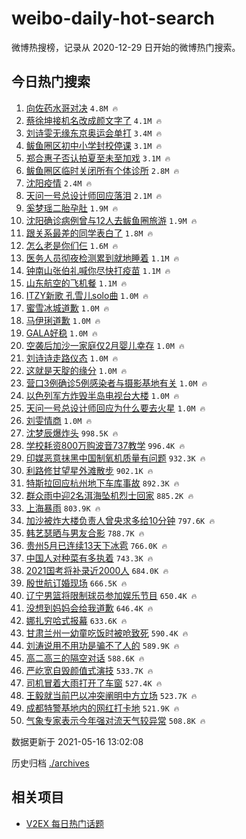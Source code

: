 # weibo-daily-hot-search

微博热搜榜，记录从 2020-12-29 日开始的微博热门搜索。

## 今日热门搜索

<!-- BEGIN -->

1. [向佐药水哥对决](https://s.weibo.com/weibo?q=%23%E5%90%91%E4%BD%90%E8%8D%AF%E6%B0%B4%E5%93%A5%E5%AF%B9%E5%86%B3%23&Refer=top) `4.8M 🔥`
1. [蔡徐坤接机名改成颜文字了](https://s.weibo.com/weibo?q=%23%E8%94%A1%E5%BE%90%E5%9D%A4%E6%8E%A5%E6%9C%BA%E5%90%8D%E6%94%B9%E6%88%90%E9%A2%9C%E6%96%87%E5%AD%97%E4%BA%86%23&Refer=top) `4.1M 🔥`
1. [刘诗雯无缘东京奥运会单打](https://s.weibo.com/weibo?q=%23%E5%88%98%E8%AF%97%E9%9B%AF%E6%97%A0%E7%BC%98%E4%B8%9C%E4%BA%AC%E5%A5%A5%E8%BF%90%E4%BC%9A%E5%8D%95%E6%89%93%23&Refer=top) `3.4M 🔥`
1. [鲅鱼圈区初中小学封校停课](https://s.weibo.com/weibo?q=%23%E9%B2%85%E9%B1%BC%E5%9C%88%E5%8C%BA%E5%88%9D%E4%B8%AD%E5%B0%8F%E5%AD%A6%E5%B0%81%E6%A0%A1%E5%81%9C%E8%AF%BE%23&Refer=top) `3.1M 🔥`
1. [郑合惠子否认拍夏至未至加戏](https://s.weibo.com/weibo?q=%23%E9%83%91%E5%90%88%E6%83%A0%E5%AD%90%E5%90%A6%E8%AE%A4%E6%8B%8D%E5%A4%8F%E8%87%B3%E6%9C%AA%E8%87%B3%E5%8A%A0%E6%88%8F%23&Refer=top) `3.1M 🔥`
1. [鲅鱼圈区临时关闭所有个体诊所](https://s.weibo.com/weibo?q=%23%E9%B2%85%E9%B1%BC%E5%9C%88%E5%8C%BA%E4%B8%B4%E6%97%B6%E5%85%B3%E9%97%AD%E6%89%80%E6%9C%89%E4%B8%AA%E4%BD%93%E8%AF%8A%E6%89%80%23&Refer=top) `2.8M 🔥`
1. [沈阳疫情](https://s.weibo.com/weibo?q=%E6%B2%88%E9%98%B3%E7%96%AB%E6%83%85&Refer=top) `2.4M 🔥`
1. [天问一号总设计师回应落泪](https://s.weibo.com/weibo?q=%23%E5%A4%A9%E9%97%AE%E4%B8%80%E5%8F%B7%E6%80%BB%E8%AE%BE%E8%AE%A1%E5%B8%88%E5%9B%9E%E5%BA%94%E8%90%BD%E6%B3%AA%23&Refer=top) `2.1M 🔥`
1. [奚梦瑶二胎孕肚](https://s.weibo.com/weibo?q=%23%E5%A5%9A%E6%A2%A6%E7%91%B6%E4%BA%8C%E8%83%8E%E5%AD%95%E8%82%9A%23&Refer=top) `1.9M 🔥`
1. [沈阳确诊病例曾与12人去鲅鱼圈旅游](https://s.weibo.com/weibo?q=%23%E6%B2%88%E9%98%B3%E7%A1%AE%E8%AF%8A%E7%97%85%E4%BE%8B%E6%9B%BE%E4%B8%8E12%E4%BA%BA%E5%8E%BB%E9%B2%85%E9%B1%BC%E5%9C%88%E6%97%85%E6%B8%B8%23&Refer=top) `1.9M 🔥`
1. [跟关系最差的同学表白了](https://s.weibo.com/weibo?q=%23%E8%B7%9F%E5%85%B3%E7%B3%BB%E6%9C%80%E5%B7%AE%E7%9A%84%E5%90%8C%E5%AD%A6%E8%A1%A8%E7%99%BD%E4%BA%86%23&Refer=top) `1.8M 🔥`
1. [怎么老是你们仨](https://s.weibo.com/weibo?q=%23%E6%80%8E%E4%B9%88%E8%80%81%E6%98%AF%E4%BD%A0%E4%BB%AC%E4%BB%A8%23&Refer=top) `1.6M 🔥`
1. [医务人员彻夜检测累到就地睡着](https://s.weibo.com/weibo?q=%23%E5%8C%BB%E5%8A%A1%E4%BA%BA%E5%91%98%E5%BD%BB%E5%A4%9C%E6%A3%80%E6%B5%8B%E7%B4%AF%E5%88%B0%E5%B0%B1%E5%9C%B0%E7%9D%A1%E7%9D%80%23&Refer=top) `1.1M 🔥`
1. [钟南山张伯礼喊你尽快打疫苗](https://s.weibo.com/weibo?q=%23%E9%92%9F%E5%8D%97%E5%B1%B1%E5%BC%A0%E4%BC%AF%E7%A4%BC%E5%96%8A%E4%BD%A0%E5%B0%BD%E5%BF%AB%E6%89%93%E7%96%AB%E8%8B%97%23&Refer=top) `1.1M 🔥`
1. [山东航空的飞机餐](https://s.weibo.com/weibo?q=%23%E5%B1%B1%E4%B8%9C%E8%88%AA%E7%A9%BA%E7%9A%84%E9%A3%9E%E6%9C%BA%E9%A4%90%23&Refer=top) `1.1M 🔥`
1. [ITZY新歌 孔雪儿solo曲](https://s.weibo.com/weibo?q=ITZY%E6%96%B0%E6%AD%8C%20%E5%AD%94%E9%9B%AA%E5%84%BFsolo%E6%9B%B2&Refer=top) `1.0M 🔥`
1. [蜜雪冰城道歉](https://s.weibo.com/weibo?q=%23%E8%9C%9C%E9%9B%AA%E5%86%B0%E5%9F%8E%E9%81%93%E6%AD%89%23&Refer=top) `1.0M 🔥`
1. [马伊琍道歉](https://s.weibo.com/weibo?q=%23%E9%A9%AC%E4%BC%8A%E7%90%8D%E9%81%93%E6%AD%89%23&Refer=top) `1.0M 🔥`
1. [GALA好稳](https://s.weibo.com/weibo?q=%23GALA%E5%A5%BD%E7%A8%B3%23&Refer=top) `1.0M 🔥`
1. [空袭后加沙一家庭仅2月婴儿幸存](https://s.weibo.com/weibo?q=%23%E7%A9%BA%E8%A2%AD%E5%90%8E%E5%8A%A0%E6%B2%99%E4%B8%80%E5%AE%B6%E5%BA%AD%E4%BB%852%E6%9C%88%E5%A9%B4%E5%84%BF%E5%B9%B8%E5%AD%98%23&Refer=top) `1.0M 🔥`
1. [刘诗诗走路仪态](https://s.weibo.com/weibo?q=%23%E5%88%98%E8%AF%97%E8%AF%97%E8%B5%B0%E8%B7%AF%E4%BB%AA%E6%80%81%23&Refer=top) `1.0M 🔥`
1. [这就是天腚的缘分](https://s.weibo.com/weibo?q=%23%E8%BF%99%E5%B0%B1%E6%98%AF%E5%A4%A9%E8%85%9A%E7%9A%84%E7%BC%98%E5%88%86%23&Refer=top) `1.0M 🔥`
1. [营口3例确诊5例感染者与摄影基地有关](https://s.weibo.com/weibo?q=%23%E8%90%A5%E5%8F%A33%E4%BE%8B%E7%A1%AE%E8%AF%8A5%E4%BE%8B%E6%84%9F%E6%9F%93%E8%80%85%E4%B8%8E%E6%91%84%E5%BD%B1%E5%9F%BA%E5%9C%B0%E6%9C%89%E5%85%B3%23&Refer=top) `1.0M 🔥`
1. [以色列军方炸毁半岛电视台大楼](https://s.weibo.com/weibo?q=%23%E4%BB%A5%E8%89%B2%E5%88%97%E5%86%9B%E6%96%B9%E7%82%B8%E6%AF%81%E5%8D%8A%E5%B2%9B%E7%94%B5%E8%A7%86%E5%8F%B0%E5%A4%A7%E6%A5%BC%23&Refer=top) `1.0M 🔥`
1. [天问一号总设计师回应为什么要去火星](https://s.weibo.com/weibo?q=%23%E5%A4%A9%E9%97%AE%E4%B8%80%E5%8F%B7%E6%80%BB%E8%AE%BE%E8%AE%A1%E5%B8%88%E5%9B%9E%E5%BA%94%E4%B8%BA%E4%BB%80%E4%B9%88%E8%A6%81%E5%8E%BB%E7%81%AB%E6%98%9F%23&Refer=top) `1.0M 🔥`
1. [刘雯情商](https://s.weibo.com/weibo?q=%23%E5%88%98%E9%9B%AF%E6%83%85%E5%95%86%23&Refer=top) `1.0M 🔥`
1. [沈梦辰爆炸头](https://s.weibo.com/weibo?q=%23%E6%B2%88%E6%A2%A6%E8%BE%B0%E7%88%86%E7%82%B8%E5%A4%B4%23&Refer=top) `998.5K 🔥`
1. [学校耗资800万购波音737教学](https://s.weibo.com/weibo?q=%23%E5%AD%A6%E6%A0%A1%E8%80%97%E8%B5%84800%E4%B8%87%E8%B4%AD%E6%B3%A2%E9%9F%B3737%E6%95%99%E5%AD%A6%23&Refer=top) `996.4K 🔥`
1. [印媒恶意抹黑中国制氧机质量有问题](https://s.weibo.com/weibo?q=%23%E5%8D%B0%E5%AA%92%E6%81%B6%E6%84%8F%E6%8A%B9%E9%BB%91%E4%B8%AD%E5%9B%BD%E5%88%B6%E6%B0%A7%E6%9C%BA%E8%B4%A8%E9%87%8F%E6%9C%89%E9%97%AE%E9%A2%98%23&Refer=top) `932.3K 🔥`
1. [利路修甘望星外滩散步](https://s.weibo.com/weibo?q=%23%E5%88%A9%E8%B7%AF%E4%BF%AE%E7%94%98%E6%9C%9B%E6%98%9F%E5%A4%96%E6%BB%A9%E6%95%A3%E6%AD%A5%23&Refer=top) `902.1K 🔥`
1. [特斯拉回应杭州地下车库事故](https://s.weibo.com/weibo?q=%23%E7%89%B9%E6%96%AF%E6%8B%89%E5%9B%9E%E5%BA%94%E6%9D%AD%E5%B7%9E%E5%9C%B0%E4%B8%8B%E8%BD%A6%E5%BA%93%E4%BA%8B%E6%95%85%23&Refer=top) `892.3K 🔥`
1. [群众雨中迎2名洱海坠机烈士回家](https://s.weibo.com/weibo?q=%23%E7%BE%A4%E4%BC%97%E9%9B%A8%E4%B8%AD%E8%BF%8E2%E5%90%8D%E6%B4%B1%E6%B5%B7%E5%9D%A0%E6%9C%BA%E7%83%88%E5%A3%AB%E5%9B%9E%E5%AE%B6%23&Refer=top) `885.2K 🔥`
1. [上海暴雨](https://s.weibo.com/weibo?q=%E4%B8%8A%E6%B5%B7%E6%9A%B4%E9%9B%A8&Refer=top) `803.9K 🔥`
1. [加沙被炸大楼负责人曾央求多给10分钟](https://s.weibo.com/weibo?q=%23%E5%8A%A0%E6%B2%99%E8%A2%AB%E7%82%B8%E5%A4%A7%E6%A5%BC%E8%B4%9F%E8%B4%A3%E4%BA%BA%E6%9B%BE%E5%A4%AE%E6%B1%82%E5%A4%9A%E7%BB%9910%E5%88%86%E9%92%9F%23&Refer=top) `797.6K 🔥`
1. [韩艺瑟晒与男友合影](https://s.weibo.com/weibo?q=%23%E9%9F%A9%E8%89%BA%E7%91%9F%E6%99%92%E4%B8%8E%E7%94%B7%E5%8F%8B%E5%90%88%E5%BD%B1%23&Refer=top) `788.7K 🔥`
1. [贵州5月已连续13天下冰雹](https://s.weibo.com/weibo?q=%23%E8%B4%B5%E5%B7%9E5%E6%9C%88%E5%B7%B2%E8%BF%9E%E7%BB%AD13%E5%A4%A9%E4%B8%8B%E5%86%B0%E9%9B%B9%23&Refer=top) `766.0K 🔥`
1. [中国人对种菜有多执着](https://s.weibo.com/weibo?q=%23%E4%B8%AD%E5%9B%BD%E4%BA%BA%E5%AF%B9%E7%A7%8D%E8%8F%9C%E6%9C%89%E5%A4%9A%E6%89%A7%E7%9D%80%23&Refer=top) `743.3K 🔥`
1. [2021国考将补录近2000人](https://s.weibo.com/weibo?q=%232021%E5%9B%BD%E8%80%83%E5%B0%86%E8%A1%A5%E5%BD%95%E8%BF%912000%E4%BA%BA%23&Refer=top) `684.0K 🔥`
1. [殷世航订婚现场](https://s.weibo.com/weibo?q=%23%E6%AE%B7%E4%B8%96%E8%88%AA%E8%AE%A2%E5%A9%9A%E7%8E%B0%E5%9C%BA%23&Refer=top) `666.5K 🔥`
1. [辽宁男篮将限制球员参加娱乐节目](https://s.weibo.com/weibo?q=%23%E8%BE%BD%E5%AE%81%E7%94%B7%E7%AF%AE%E5%B0%86%E9%99%90%E5%88%B6%E7%90%83%E5%91%98%E5%8F%82%E5%8A%A0%E5%A8%B1%E4%B9%90%E8%8A%82%E7%9B%AE%23&Refer=top) `650.4K 🔥`
1. [没想到妈妈会给我道歉](https://s.weibo.com/weibo?q=%23%E6%B2%A1%E6%83%B3%E5%88%B0%E5%A6%88%E5%A6%88%E4%BC%9A%E7%BB%99%E6%88%91%E9%81%93%E6%AD%89%23&Refer=top) `646.4K 🔥`
1. [娜扎穷哈式报幕](https://s.weibo.com/weibo?q=%23%E5%A8%9C%E6%89%8E%E7%A9%B7%E5%93%88%E5%BC%8F%E6%8A%A5%E5%B9%95%23&Refer=top) `633.6K 🔥`
1. [甘肃兰州一幼童吃饭时被呛致死](https://s.weibo.com/weibo?q=%23%E7%94%98%E8%82%83%E5%85%B0%E5%B7%9E%E4%B8%80%E5%B9%BC%E7%AB%A5%E5%90%83%E9%A5%AD%E6%97%B6%E8%A2%AB%E5%91%9B%E8%87%B4%E6%AD%BB%23&Refer=top) `590.4K 🔥`
1. [刘涛说用不用功是骗不了人的](https://s.weibo.com/weibo?q=%23%E5%88%98%E6%B6%9B%E8%AF%B4%E7%94%A8%E4%B8%8D%E7%94%A8%E5%8A%9F%E6%98%AF%E9%AA%97%E4%B8%8D%E4%BA%86%E4%BA%BA%E7%9A%84%23&Refer=top) `589.9K 🔥`
1. [高二高三的隔空对话](https://s.weibo.com/weibo?q=%23%E9%AB%98%E4%BA%8C%E9%AB%98%E4%B8%89%E7%9A%84%E9%9A%94%E7%A9%BA%E5%AF%B9%E8%AF%9D%23&Refer=top) `588.6K 🔥`
1. [严屹宽自毁颜值式演技](https://s.weibo.com/weibo?q=%23%E4%B8%A5%E5%B1%B9%E5%AE%BD%E8%87%AA%E6%AF%81%E9%A2%9C%E5%80%BC%E5%BC%8F%E6%BC%94%E6%8A%80%23&Refer=top) `533.7K 🔥`
1. [司机冒着大雨打开了车窗](https://s.weibo.com/weibo?q=%23%E5%8F%B8%E6%9C%BA%E5%86%92%E7%9D%80%E5%A4%A7%E9%9B%A8%E6%89%93%E5%BC%80%E4%BA%86%E8%BD%A6%E7%AA%97%23&Refer=top) `527.4K 🔥`
1. [王毅就当前巴以冲突阐明中方立场](https://s.weibo.com/weibo?q=%E7%8E%8B%E6%AF%85%E5%B0%B1%E5%BD%93%E5%89%8D%E5%B7%B4%E4%BB%A5%E5%86%B2%E7%AA%81%E9%98%90%E6%98%8E%E4%B8%AD%E6%96%B9%E7%AB%8B%E5%9C%BA&Refer=top) `523.7K 🔥`
1. [成都特警基地内的网红打卡地](https://s.weibo.com/weibo?q=%23%E6%88%90%E9%83%BD%E7%89%B9%E8%AD%A6%E5%9F%BA%E5%9C%B0%E5%86%85%E7%9A%84%E7%BD%91%E7%BA%A2%E6%89%93%E5%8D%A1%E5%9C%B0%23&Refer=top) `521.9K 🔥`
1. [气象专家表示今年强对流天气较异常](https://s.weibo.com/weibo?q=%23%E6%B0%94%E8%B1%A1%E4%B8%93%E5%AE%B6%E8%A1%A8%E7%A4%BA%E4%BB%8A%E5%B9%B4%E5%BC%BA%E5%AF%B9%E6%B5%81%E5%A4%A9%E6%B0%94%E8%BE%83%E5%BC%82%E5%B8%B8%23&Refer=top) `508.8K 🔥`

数据更新于 2021-05-16 13:02:08

<!-- END -->

历史归档 [./archives](./archives)

## 相关项目

- [V2EX 每日热门话题](https://github.com/boojack/v2ex-daily-hot-topic)

